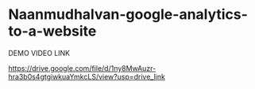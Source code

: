 # Naanmudhalvan-google-analytics-to-a-website

DEMO VIDEO LINK

https://drive.google.com/file/d/1ny8MwAuzr-hra3b0s4gtgiwkuaYmkcLS/view?usp=drive_link
